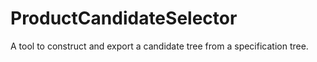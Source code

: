 # ProductCandidateSelector
A tool to construct and export a candidate tree from a specification tree.